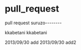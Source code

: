 pull_request
============

pull request suruzo--------

kkabetani
kkabetani

2013/09/30 add
2013/09/30 add2

